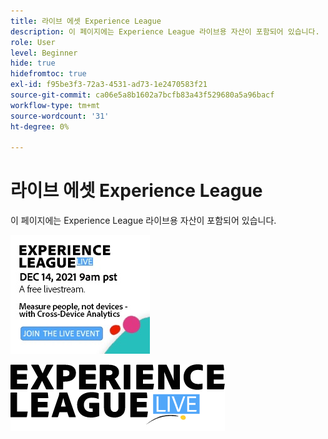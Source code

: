 ```yaml
---
title: 라이브 에셋 Experience League
description: 이 페이지에는 Experience League 라이브용 자산이 포함되어 있습니다.
role: User
level: Beginner
hide: true
hidefromtoc: true
exl-id: f95be3f3-72a3-4531-ad73-1e2470583f21
source-git-commit: ca06e5a8b1602a7bcfb83a43f529680a5a96bacf
workflow-type: tm+mt
source-wordcount: '31'
ht-degree: 0%

---
```


# 라이브 에셋 Experience League

이 페이지에는 Experience League 라이브용 자산이 포함되어 있습니다.

![에피소드 6 사이드바 이미지](assets/exl-live-ep6-sidebar.jpg)

![Experience League 라이브 로고](assets/exl-live-logo.png)
